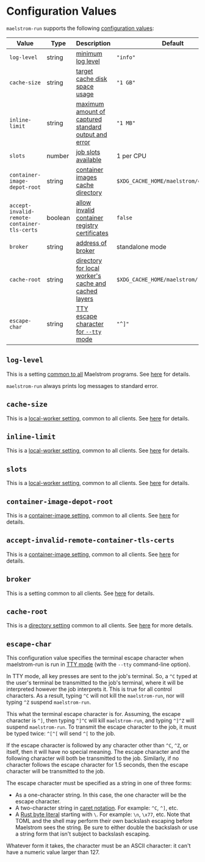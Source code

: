 # Configuration Values

`maelstrom-run` supports the following [configuration values](../config.md):

Value                                                                  | Type    | Description                                                                                 | Default
-----------------------------------------------------------------------|---------|---------------------------------------------------------------------------------------------|----------------
<span style="white-space: nowrap;">`log-level`</span>                  | string  | [minimum log level](#log-level)                                                             | `"info"`
<span style="white-space: nowrap;">`cache-size`</span>                 | string  | [target cache disk space usage](#cache-size)                                                | `"1 GB"`
<span style="white-space: nowrap;">`inline-limit`</span>               | string  | [maximum amount of captured standard output and error](#inline-limit)                       | `"1 MB"`
<span style="white-space: nowrap;">`slots`</span>                      | number  | [job slots available](#slots)                                                               | 1 per CPU
<span style="white-space: nowrap;">`container-image-depot-root`</span> | string  | [container images cache directory](#container-image-depot-root)                             | `$XDG_CACHE_HOME/maelstrom/containers`
`accept-invalid-remote-container-tls-certs`                            | boolean | [allow invalid container registry certificates](#accept-invalid-remote-container-tls-certs) | `false`
<span style="white-space: nowrap;">`broker`</span>                     | string  | [address of broker](#broker)                                                                | standalone mode
<span style="white-space: nowrap;">`cache-root`</span>                 | string  | [directory for local worker's cache and cached layers](#cache-root)                         | `$XDG_CACHE_HOME/maelstrom/run`
<span style="white-space: nowrap;">`escape-char`</span>                | string  | [TTY escape character for `--tty` mode](#escape-char)                                       | `"^]"`

## `log-level`

This is a setting [common to all](../common-config.md) Maelstrom programs.
See [here](../common-config.md#log-level) for details.

`maelstrom-run` always prints log messages to standard error.

## `cache-size`

This is a [local-worker setting](../local-worker.md), common to all clients. See [here](../local-worker.md#cache-size) for details.

## `inline-limit`

This is a [local-worker setting](../local-worker.md), common to all clients. See [here](../local-worker.md#inline-limit) for details.

## `slots`

This is a [local-worker setting](../local-worker.md), common to all clients. See [here](../local-worker.md#slots) for details.

## `container-image-depot-root`

This is a [container-image setting](../container-images.md), common to all clients. See [here](../container-images.md#container-image-depot-root) for details.

## `accept-invalid-remote-container-tls-certs`

This is a [container-image setting](../container-images.md), common to all clients. See [here](../container-images.md#accept-invalid-remote-container-tls-certs) for details.

## `broker`

This is a setting common to all clients. See [here](../specifying-broker.md) for details.

## `cache-root`

This is a [directory setting](../dirs.md) common to all clients. See [here](../dirs.md#cache-dir) for more details.

## `escape-char`

This configuration value specifies the terminal escape character when
maelstrom-run is run in [TTY mode](../run.md#tty-mode) (with the `--tty`
command-line option).

In TTY mode, all key presses are sent to the job's terminal. So, a `^C` typed
at the user's terminal be transmitted to the job's terminal, where it will be
interpreted however the job interprets it. This is true for all control
characters. As a result, typing `^C` will not kill the `maelstrom-run`, nor
will typing `^Z` suspend `maelstrom-run`.

This what the terminal escape character is for. Assuming, the escape character
is `^]`, then typing `^]^C` will kill `maelstrom-run`, and typing `^]^Z` will
suspend `maelstrom-run`. To transmit the escape character to the job, it must
be typed twice: `^[^[` will send `^[` to the job.

If the escape character is followed by any character other than `^C`, `^Z`, or
itself, then it will have no special meaning. The escape character and the
following character will both be transmitted to the job. Similarly, if no
character follows the escape character for 1.5 seconds, then the escape
character will be transmitted to the job.

The escape character must be specified as a string in one of three forms:
  - As a one-character string. In this case, the one character will be
    the escape character.
  - A two-character string in [caret
    notation](https://en.wikipedia.org/wiki/Caret_notation). For example:
    `^C`, `^]`, etc.
  - A [Rust byte
    literal](https://doc.rust-lang.org/reference/tokens.html#byte-literals)
    starting with `\`. For example: `\n`, `\x77`, etc. Note that TOML and the
    shell may perform their own backslash escaping before Maelstrom sees
    the string. Be sure to either double the backslash or use a string form that
    isn't subject to backslash escaping.

Whatever form it takes, the character must be an ASCII character: it can't have
a numeric value larger than 127.
